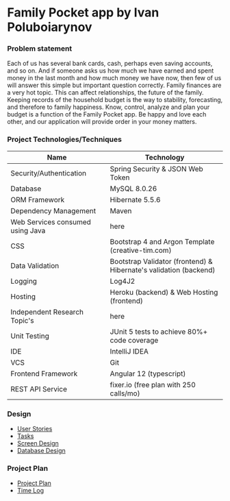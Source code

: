 # Family Pocket app by Ivan Poluboiarynov

### Problem statement

Each of us has several bank cards, cash, perhaps even saving accounts, and so on. And if someone asks us how much we 
have earned and spent money in the last month and how much money we have now, then few of us will answer this simple 
but important question correctly. Family finances are a very hot topic. This can affect relationships, the future of 
the family. Keeping records of the household budget is the way to stability, forecasting, and therefore to family 
happiness. Know, control, analyze and plan your budget is a function of the Family Pocket app. Be happy and love each 
other, and our application will provide order in your money matters.

### Project Technologies/Techniques

| Name  | Technology    |
|-----------|-----------|
| Security/Authentication | Spring Security & JSON Web Token |
| Database | MySQL 8.0.26 |
| ORM Framework | Hibernate 5.5.6 |
| Dependency Management | Maven |
| Web Services consumed using Java | here |
| CSS | Bootstrap 4 and Argon Template (creative-tim.com)|
| Data Validation | Bootstrap Validator (frontend) &  Hibernate's validation (backend) |
| Logging | Log4J2 |
| Hosting | Heroku (backend) & Web Hosting (frontend) |
| Independent Research Topic's | here |
| Unit Testing | JUnit 5 tests to achieve 80%+ code coverage |
| IDE | IntelliJ IDEA |
| VCS | Git |
| Frontend Framework | Angular 12 (typescript) |
| REST API Service | fixer.io (free plan with 250 calls/mo) |

### Design

* [User Stories](documentation/UserStories.md)
* [Tasks](documentation/Tasks.md)
* [Screen Design](documentation/Screens.md)
* [Database Design](documentation/design/databaseDiagram.png)

### Project Plan

* [Project Plan](documentation/ProjectPlan.md)
* [Time Log](documentation/TimeLog.md)
